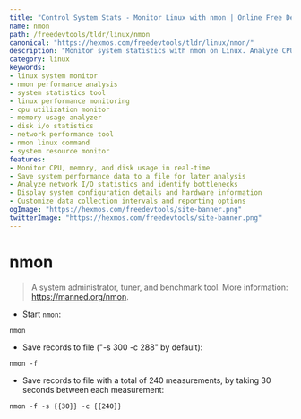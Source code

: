 ```yaml
---
title: "Control System Stats - Monitor Linux with nmon | Online Free DevTools by Hexmos"
name: nmon
path: /freedevtools/tldr/linux/nmon
canonical: "https://hexmos.com/freedevtools/tldr/linux/nmon/"
description: "Monitor system statistics with nmon on Linux. Analyze CPU, memory, disk I/O, and network performance effectively. Free online tool, no registration required."
category: linux
keywords:
- linux system monitor
- nmon performance analysis
- system statistics tool
- linux performance monitoring
- cpu utilization monitor
- memory usage analyzer
- disk i/o statistics
- network performance tool
- nmon linux command
- system resource monitor
features:
- Monitor CPU, memory, and disk usage in real-time
- Save system performance data to a file for later analysis
- Analyze network I/O statistics and identify bottlenecks
- Display system configuration details and hardware information
- Customize data collection intervals and reporting options
ogImage: "https://hexmos.com/freedevtools/site-banner.png"
twitterImage: "https://hexmos.com/freedevtools/site-banner.png"
---
```


# nmon

> A system administrator, tuner, and benchmark tool.
> More information: <https://manned.org/nmon>.

- Start `nmon`:

`nmon`

- Save records to file ("-s 300 -c 288" by default):

`nmon -f`

- Save records to file with a total of 240 measurements, by taking 30 seconds between each measurement:

`nmon -f -s {{30}} -c {{240}}`
